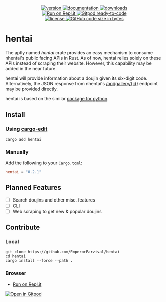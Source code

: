 <p align="center">
  <a href="https://crates.io/crates/hentai">
    <img alt="version" src="https://img.shields.io/crates/v/hentai.svg"></img>
  </a>
  <a href="https://docs.rs/hentai">
    <img alt="documentation" src="https://docs.rs/hentai/badge.svg"></img>
  </a>
  <a href="https://crates.io/crates/hentai">
    <img alt="downloads" src="https://img.shields.io/crates/d/hentai"></img>
  </a>
  <br />
  <a href="https://repl.it/github/EmperorParzival/hentai">
    <img alt="Run on Repl.it" src="https://repl.it/badge/github/EmperorParzival/hentai"></img>
  </a>
  <a href="https://gitpod.io/#https://github.com/EmperorParzival/hentai">
    <img alt="Gitpod ready-to-code" src="https://img.shields.io/badge/Gitpod-ready--to--code-blue?logo=gitpod"></img>
  </a>
  <br />
  <a href="https://github.com/EmperorParzival/hentai/blob/main/LICENSE">
    <img alt="license" src="https://img.shields.io/crates/l/hentai"></img>
  </a>
  <a href="https://github.com/EmperorParzival/hentai">
    <img alt="GitHub code size in bytes" src="https://img.shields.io/github/languages/code-size/EmperorParzival/hentai"></img>
  </a>
</p>

# hentai

The aptly named *hentai* crate provides an easy mechanism to consume nhentai's
public facing APIs in Rust. As of now, hentai relies solely on these APIs
instead of scraping their website. However, this capability may be added in the
near future.

hentai will provide information about a doujin given its six-digit code.
Alternatively, the JSON response from nhentai's
[/api/gallery/{id}](https://nhentai.net/api/gallery/165961) endpoint may be
provided directly.

hentai is based on the similar
[package for python](https://pypi.org/project/hentai/).

## Install

### Using [cargo-edit](https://crates.io/crates/cargo-edit)
```shell
cargo add hentai
```

### Manually
Add the following to your `Cargo.toml`:
```toml
hentai = "0.2.1"
```

## Planned Features
- [ ] Search doujins and other misc. features
- [ ] CLI
- [ ] Web scraping to get new & popular doujins

## Contribute

### Local
```shell
git clone https://github.com/EmperorParzival/hentai
cd hentai
cargo install --force --path .
```

### Browser
- [Run on Repl.it](https://repl.it/github/EmperorParzival/hentai)

[![Open in Gitpod](https://gitpod.io/button/open-in-gitpod.svg)](https://gitpod.io/#https://github.com/EmperorParzival/hentai)
